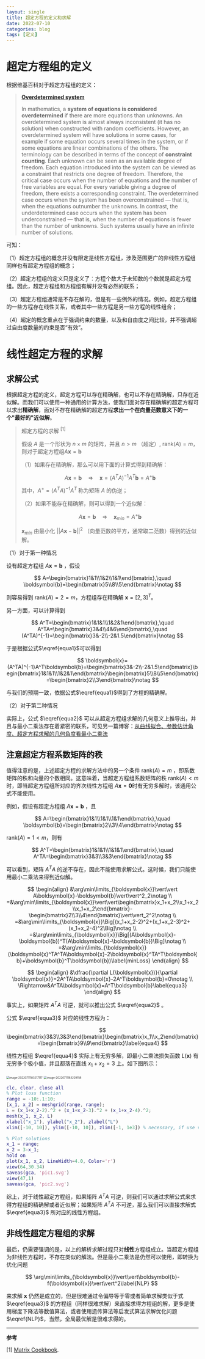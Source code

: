 ```yaml
---
layout: single
title: 超定方程的定义和求解
date: 2022-07-10
categories: blog
tags: [定义]
---
```




# 超定方程组的定义

根据维基百科对于超定方程组的定义：

> [**Overdetermined system**](https://en.wikipedia.org/wiki/Overdetermined_system) 
>
> In mathematics, a **system of equations is considered overdetermined** if there are more equations than unknowns. An overdetermined system is almost always inconsistent (it has no solution) when constructed with random coefficients. However, an overdetermined system will have solutions in some cases, for example if some equation occurs several times in the system, or if some equations are linear combinations of the others.
> The terminology can be described in terms of the concept of **constraint counting**. Each unknown can be seen as an available degree of freedom. Each equation introduced into the system can be viewed as a constraint that restricts one degree of freedom. Therefore, the critical case occurs when the number of equations and the number of free variables are equal. For every variable giving a degree of freedom, there exists a corresponding constraint. The overdetermined case occurs when the system has been overconstrained — that is, when the equations outnumber the unknowns. In contrast, the underdetermined case occurs when the system has been underconstrained — that is, when the number of equations is fewer than the number of unknowns. Such systems usually have an infinite number of solutions.

可知：

（1）超定方程组的概念并没有限定是线性方程组，涉及范围更广的非线性方程组同样也有超定方程组的概念；

（2）超定方程组的定义只是定义了：方程个数大于未知数的个数就是超定方程组。因此，超定方程组和方程组有解并没有必然的联系；

（3）超定方程组通常是不存在解的，但是有一些例外的情况。例如，超定方程组的一些方程存在线性关系，或者其中一些方程是另一些方程的线性组合；

（4）超定的概念重点在于强调约束的数量，以及和自由度之间比较，并不强调超过自由度数量的约束是否“有效”。



# 线性超定方程的求解

## 求解公式

根据超定方程的定义，超定方程可以存在精确解，也可以不存在精确解，只存在近似解。而我们可以使用一种通用的计算方法，使我们面对存在精确解的超定方程可以求出**精确解**，面对不存在精确解的超定方程**求出一个在向量范数意义下的一个"最好的"近似解**。

> 超定方程的求解 $^{[1]}$
>
> 假设 $A$ 是一个形状为 $n\times m$ 的矩阵，并且 $n>m$ （超定）, $\mathrm{rank}(A)=m$，则对于超定方程组$A\boldsymbol{x}=\boldsymbol{b}$ 
>
> （1）如果存在精确解，那么可以用下面的计算式得到精确解：
> 
> $$
A\boldsymbol{x}=\boldsymbol{b}\quad\Rightarrow\quad \boldsymbol{x}=(A^TA)^{-1}A^T\boldsymbol{b}=A^{+} \boldsymbol{b}\label{equa1}
> $$
> 
> 其中，$A^+=(A^TA)^{-1}A^T$ 称为矩阵 $A$ 的伪逆；
>
> （2）如果不能存在精确解，则可以得到一个近似解：
> 
> $$
> A\boldsymbol{x}=\boldsymbol{b}\quad\Rightarrow\quad \boldsymbol{x}_{min}=A^{+} \boldsymbol{b}\label{equa2}
> $$
> 
> $\boldsymbol{x}_{min}$ 由最小化 $\vert\vert A\boldsymbol{x}-\boldsymbol{b}\vert\vert^2$ （向量范数的平方，通常取二范数）得到的近似解。



（1）对于第一种情况

设有超定方程组 $A\boldsymbol{x}=\boldsymbol{b}$ ，假设

$$
A=\begin{bmatrix}1&1\\1&2\\1&1\end{bmatrix},\quad \boldsymbol{b}=\begin{bmatrix}5\\8\\5\end{bmatrix}\notag
$$

则容易得到 $\mathrm{rank}(A)=2=m$，方程组存在精确解 $\boldsymbol{x}=[2,3]^T$。

另一方面，可以计算得到

$$
A^T=\begin{bmatrix}1&1&1\\1&2&1\end{bmatrix},\quad A^TA=\begin{bmatrix}3&4\\4&6\end{bmatrix},\quad
(A^TA)^{-1}=\begin{bmatrix}3&-2\\-2&1.5\end{bmatrix}\notag
$$

于是根据公式$\eqref{equa1}$可以得到

$$
\boldsymbol{x}=(A^TA)^{-1}A^T\boldsymbol{b}=\begin{bmatrix}3&-2\\-2&1.5\end{bmatrix}\begin{bmatrix}1&1&1\\1&2&1\end{bmatrix}\begin{bmatrix}5\\8\\5\end{bmatrix}=\begin{bmatrix}2\\3\end{bmatrix}\notag
$$

与我们的预期一致，依据公式$\eqref{equa1}$得到了方程的精确解。

（2）对于第二种情况

实际上，公式 $\eqref{equa2}$ 可以从超定方程组求解的几何意义上推导出，并且与最小二乘法存在着紧密的联系，可见另一篇博客：[从曲线拟合、参数估计角度、超定方程求解的几何角度看最小二乘法](http://www.whatastarrynight.com/blog/MLE/)





## 注意超定方程系数矩阵的秩

值得注意的是，上述超定方程的求解方法中的另一个条件 $\mathrm{rank}(A)=m$ ，即系数矩阵的秩和向量的个数相同。这意味着，当超定方程组系数矩阵的秩 $\mathrm{rank}(A)<m$ 时，即当超定方程组所对应的齐次线性方程组 $A\boldsymbol{x}=\boldsymbol{0}$时有无穷多解时，该通用公式不能使用。

例如，假设有超定方程组 $A\boldsymbol{x}=\boldsymbol{b}$ ，且

$$
A=\begin{bmatrix}1&1\\1&1\\1&1\end{bmatrix},\quad \boldsymbol{b}=\begin{bmatrix}2\\3\\4\end{bmatrix}\notag
$$

$\mathrm{rank}(A)=1<m$，则有

$$
A^T=\begin{bmatrix}1&1&1\\1&1&1\end{bmatrix},\quad A^TA=\begin{bmatrix}3&3\\3&3\end{bmatrix}\notag
$$

可以看到，矩阵 $A^TA$ 的逆不存在，因此不能使用求解公式。这时候，我们只能使用最小二乘法来得到近似解。

$$
\begin{align}
&\arg\min\limits_{\boldsymbol{x}}\vert\vert A\boldsymbol{x}-\boldsymbol{b}\vert\vert^2_2\notag \\
=&\arg\min\limits_{\boldsymbol{x}}\vert\vert\begin{bmatrix}x_1+x_2\\x_1+x_2\\x_1+x_2\end{bmatrix}-\begin{bmatrix}2\\3\\4\end{bmatrix}\vert\vert_2^2\notag \\
=&\arg\min\limits_{\boldsymbol{x}}\Big[(x_1+x_2-2)^2+(x_1+x_2-3)^2+(x_1+x_2-4)^2\Big]\notag \\
=&\arg\min\limits_{\boldsymbol{x}}\Big[(A\boldsymbol{x}-\boldsymbol{b})^T(A\boldsymbol{x}-\boldsymbol{b})\Big]\notag \\
=&\arg\min\limits_{\boldsymbol{x}}(\boldsymbol{x}^TA^TA\boldsymbol{x}-2\boldsymbol{x}^TA^T\boldsymbol{b}+\boldsymbol{b}^T\boldsymbol{b})\label{minLoss}
\end{align}
$$

$$
\begin{align}
&\dfrac{\partial L(\boldsymbol{x})}{\partial \boldsymbol{x}}=2A^TA\boldsymbol{x}-2A^T\boldsymbol{b}=0\notag \\
\Rightarrow&A^TA\boldsymbol{x}=A^T\boldsymbol{b}\label{equa3}
\end{align}
$$

事实上，如果矩阵 $A^TA$ 可逆，就可以推出公式 $\eqref{equa2}$ 。

公式 $\eqref{equa3}$ 对应的线性方程为：

$$
\begin{bmatrix}3&3\\3&3\end{bmatrix}\begin{bmatrix}x_1\\x_2\end{bmatrix}=\begin{bmatrix}9\\9\end{bmatrix}\label{equa4}
$$

线性方程组 $\eqref{equa4}$ 实际上有无穷多解，即最小二乘法损失函数 $L(\boldsymbol{x})$ 有无穷多个极小值，并且都落在直线 $x_1+x_2=3$ 上。如下图所示：



<img src="https://blogimages-1309804558.cos.ap-nanjing.myqcloud.com/imgpersonal/image-20220711183217117.png" alt="image-20220711183217117" style="zoom:50%;" />

<img src="https://blogimages-1309804558.cos.ap-nanjing.myqcloud.com/imgpersonal/image-20220711183229158.png" alt="image-20220711183229158" style="zoom:50%;" />



```matlab
clc, clear, close all
% Plot loss function
range = -10:.1:10;
[x_1, x_2] = meshgrid(range, range);
L = (x_1+x_2-2).^2 + (x_1+x_2-3).^2 + (x_1+x_2-4).^2;
mesh(x_1, x_2, L)
xlabel("x_1"), ylabel("x_2"), zlabel("L")
xlim([-10, 10]), ylim([-10, 10]), zlim([-1, 1e3]) % necessary, if use view function after

% Plot solutions
x_1 = range;
x_2 = 3-x_1;
hold on
plot(x_1, x_2, LineWidth=4.0, Color='r')
view(64,30.34)
saveas(gca, 'pic1.svg')
view(47,1)
saveas(gca, 'pic2.svg')
```





综上，对于线性超定方程组，如果矩阵 $A^TA$ 可逆，则我们可以通过求解公式来求得方程组的精确解或者近似解；如果矩阵 $A^TA$ 不可逆，那么我们可以直接求解式 $\eqref{equa3}$ 所对应的线性方程组。

## 非线性超定方程组的求解

最后，仍需要强调的是，以上的解析求解过程只对**线性**方程组成立。当超定方程组为非线性方程时，不存在类似的解法。但是最小二乘法是仍然可以使用，即转换为优化问题

$$
\arg\min\limits_{\boldsymbol{x}}\vert\vert\boldsymbol{b}-f(\boldsymbol{x})\vert\vert^2\label{NLP}
$$

来求解 $\boldsymbol{x}$ 仍然是成立的，但是很难通过令偏导等于零或者简单求解类似于式 $\eqref{equa3}$ 的方程组（同样很难求解）来直接求得方程组的解，更多是使用梯度下降法等数值算法，或者使用遗传算法等启发式算法求解优化问题 $\eqref{NLP}$，当然，全局最优解是很难求得的。





---

**参考**

[1] [Matrix Cookbook](https://www.math.uwaterloo.ca/~hwolkowi/matrixcookbook.pdf). 
